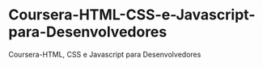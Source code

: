 # Coursera-HTML-CSS-e-Javascript-para-Desenvolvedores
Coursera-HTML, CSS e Javascript para Desenvolvedores
